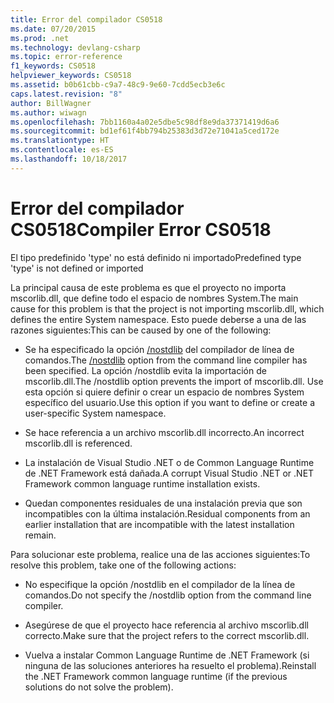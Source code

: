 ```yaml
---
title: Error del compilador CS0518
ms.date: 07/20/2015
ms.prod: .net
ms.technology: devlang-csharp
ms.topic: error-reference
f1_keywords: CS0518
helpviewer_keywords: CS0518
ms.assetid: b0b61cbb-c9a7-48c9-9e60-7cdd5ecb3e6c
caps.latest.revision: "8"
author: BillWagner
ms.author: wiwagn
ms.openlocfilehash: 7bb1160a4a02e5dbe5c98df8e9da37371419d6a6
ms.sourcegitcommit: bd1ef61f4bb794b25383d3d72e71041a5ced172e
ms.translationtype: HT
ms.contentlocale: es-ES
ms.lasthandoff: 10/18/2017
---
```

# <a name="compiler-error-cs0518"></a><span data-ttu-id="1530b-102">Error del compilador CS0518</span><span class="sxs-lookup"><span data-stu-id="1530b-102">Compiler Error CS0518</span></span>
<span data-ttu-id="1530b-103">El tipo predefinido 'type' no está definido ni importado</span><span class="sxs-lookup"><span data-stu-id="1530b-103">Predefined type 'type' is not defined or imported</span></span>  
  
 <span data-ttu-id="1530b-104">La principal causa de este problema es que el proyecto no importa mscorlib.dll, que define todo el espacio de nombres System.</span><span class="sxs-lookup"><span data-stu-id="1530b-104">The main cause for this problem is that the project is not importing mscorlib.dll, which defines the entire System namespace.</span></span> <span data-ttu-id="1530b-105">Esto puede deberse a una de las razones siguientes:</span><span class="sxs-lookup"><span data-stu-id="1530b-105">This can be caused by one of the following:</span></span>  
  
-   <span data-ttu-id="1530b-106">Se ha especificado la opción [/nostdlib](../../../csharp/language-reference/compiler-options/nostdlib-compiler-option.md) del compilador de línea de comandos.</span><span class="sxs-lookup"><span data-stu-id="1530b-106">The [/nostdlib](../../../csharp/language-reference/compiler-options/nostdlib-compiler-option.md) option from the command line compiler has been specified.</span></span> <span data-ttu-id="1530b-107">La opción /nostdlib evita la importación de mscorlib.dll.</span><span class="sxs-lookup"><span data-stu-id="1530b-107">The /nostdlib option prevents the import of mscorlib.dll.</span></span> <span data-ttu-id="1530b-108">Use esta opción si quiere definir o crear un espacio de nombres System específico del usuario.</span><span class="sxs-lookup"><span data-stu-id="1530b-108">Use this option if you want to define or create a user-specific System namespace.</span></span>  
  
-   <span data-ttu-id="1530b-109">Se hace referencia a un archivo mscorlib.dll incorrecto.</span><span class="sxs-lookup"><span data-stu-id="1530b-109">An incorrect mscorlib.dll is referenced.</span></span>  
  
-   <span data-ttu-id="1530b-110">La instalación de Visual Studio .NET o de Common Language Runtime de .NET Framework está dañada.</span><span class="sxs-lookup"><span data-stu-id="1530b-110">A corrupt Visual Studio .NET or .NET Framework common language runtime installation exists.</span></span>  
  
-   <span data-ttu-id="1530b-111">Quedan componentes residuales de una instalación previa que son incompatibles con la última instalación.</span><span class="sxs-lookup"><span data-stu-id="1530b-111">Residual components from an earlier installation that are incompatible with the latest installation remain.</span></span>  
  
 <span data-ttu-id="1530b-112">Para solucionar este problema, realice una de las acciones siguientes:</span><span class="sxs-lookup"><span data-stu-id="1530b-112">To resolve this problem, take one of the following actions:</span></span>  
  
-   <span data-ttu-id="1530b-113">No especifique la opción /nostdlib en el compilador de la línea de comandos.</span><span class="sxs-lookup"><span data-stu-id="1530b-113">Do not specify the /nostdlib option from the command line compiler.</span></span>  
  
-   <span data-ttu-id="1530b-114">Asegúrese de que el proyecto hace referencia al archivo mscorlib.dll correcto.</span><span class="sxs-lookup"><span data-stu-id="1530b-114">Make sure that the project refers to the correct mscorlib.dll.</span></span>  
  
-   <span data-ttu-id="1530b-115">Vuelva a instalar Common Language Runtime de .NET Framework (si ninguna de las soluciones anteriores ha resuelto el problema).</span><span class="sxs-lookup"><span data-stu-id="1530b-115">Reinstall the .NET Framework common language runtime (if the previous solutions do not solve the problem).</span></span>
